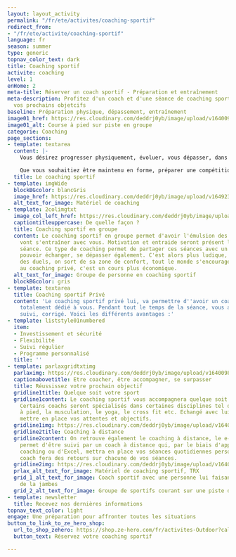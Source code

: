 ```yaml
---
layout: layout_activity
permalink: "/fr/ete/activites/coaching-sportif"
redirect_from:
- "/fr/ete/activite/coaching-sportif"
language: fr
season: summer
type: generic
topnav_color_text: dark
title: Coaching sportif
activite: coaching
level: 1
enHome: 2
meta-title: Réserver un coach sportif - Préparation et entraînement
meta-description: Profitez d'un coach et d'une séance de coaching sportif afin d'atteindre
  vos prochains objetcifs
baseline: Préparation physique, dépassement, entraînement
image01_href: https://res.cloudinary.com/deddrj0yb/image/upload/v1640098456/website/winter/victor-freitas-hOuJYX2K5DA-unsplash_gg95nq.jpg
image01_alt: Course à pied sur piste en groupe
categorie: Coaching
page_sections:
- template: textarea
  content: |-
    Vous désirez progresser physiquement, évoluer, vous dépasser, dans un groupe ou seul avec un ou une coach ? Une séance de coaching offre la possibilité d'avoir un coach avec un regard précis sur toutes vos postures, un accompagnement personnalisé dans vos exercices et un suivi sur-mesure.

    Que vous souhaitiez être maintenu en forme, préparer une compétition, avoir une meilleure condition physique, vous muscler, préparer un défi, le coaching sera la meilleure solution.
  title: Le coaching sportif
- template: imgWide
  blockBGcolor: blancGris
  image_href: https://res.cloudinary.com/deddrj0yb/image/upload/v1649236206/website/assets/Recadr%C3%A9es/coaching.png
  alt_text_for_image: Matériel de coaching
- template: 2colimgtxt
  image_col_left_href: https://res.cloudinary.com/deddrj0yb/image/upload/v1640098456/website/winter/gabin-vallet-CBnSTRvnfCE-unsplash_vmvr8z.jpg
  captiontitleuppercase: De quelle façon ?
  title: Coaching sportif en groupe
  content: Le coaching sportif en groupe permet d'avoir l'émulsion des personnes qui
    vont s'entraîner avec vous. Motivation et entraide seront présent lors de chaque
    séance. Ce type de coaching permet de partager ces séances avec un groupe et de
    pouvoir échanger, se dépasser également. C'est alors plus ludique, on peut créer
    des duels, on sort de sa zone de confort, tout le monde s'encourage. Par rapport
    au coaching privé, c'est un cours plus économique.
  alt_text_for_image: Groupe de personne en coaching sportif
  blockBGcolor: gris
- template: textarea
  title: Coaching sportif Privé
  content: 'Le coaching sportif privé lui, va permettre d''avoir un coach qui sera
    totalement dédié à vous. Pendant tout le temps de la séance, vous allez donc être
    suivi, corrigé. Voici les différents avantages :'
- template: liststyle01numbered
  item:
  - Investissement et sécurité
  - Flexibilité
  - Suivi régulier
  - Programme personnalisé
  title: ''
- template: parlaxgridtxtimg
  parlaximg: https://res.cloudinary.com/deddrj0yb/image/upload/v1640098456/website/winter/matthew-lejune-uU5Jz-b-0yI-unsplash_am2fyt.jpg
  captionabovetitle: Etre coacher, être accompagner, se surpasser
  title: Réussissez votre prochain objectif
  gridline1title: Quelque soit votre sport
  gridline1content: Le coaching sportif vous accompagnera quelque soit vos objectifs.
    Certains coachs seront spécialisés dans certaines disciplines tel que la course
    à pied, la musculation, le yoga, le cross fit etc. Echangé avec lui afin de pouvoir
    mettre en place vos attentes et objectifs.
  gridline1img: https://res.cloudinary.com/deddrj0yb/image/upload/v1640098456/website/winter/annie-spratt-oQfSHQ2Uaic-unsplash_rn27lg.jpg
  gridline2title: Coaching à distance
  gridline2content: On retrouve également le coaching à distance, le e-coaching. Cela
    permet d'être suivi par un coach à distance qui, par le biais d'application de
    coaching ou d'Excel, mettra en place vos séances quotidiennes personnalisés. Le
    coach fera des retours sur chacune de vos séances.
  gridline2img: https://res.cloudinary.com/deddrj0yb/image/upload/v1640098456/website/winter/steven-lelham-atSaEOeE8Nk-unsplash_jalgcv.jpg
  prlax_alt_text_for_image: Matériel de coaching sportif, TRX
  grid_1_alt_text_for_image: Coach sportif avec une personne lui faisant des étirements
    de la jambes
  grid_2_alt_text_for_image: Groupe de sportifs courant sur une piste d'athlétisme
- template: newsletter
  title: Recevez nos dernières informations
topnav_text_color: light
engage: Une préparation pour affronter toutes les situations
button_to_link_to_ze_hero_shop:
  url_to_shop_zehero: https://shop.ze-hero.com/fr/activites-Outdoor?calessonstype=all&catypegenderlistsummer=all&calessonsactivitytype=Coaching&start-date=
  button_text: Réservez votre coaching sportif

---
```

